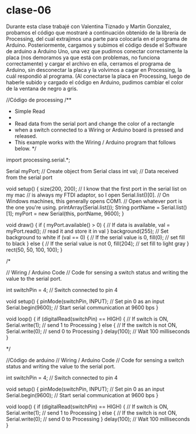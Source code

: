 # clase-06
Durante esta clase trabajé con Valentina Tiznado y Martin Gonzalez, probamos el código que mostraré a continuación obtenido de la librería de Processing, del cual extrajimos una parte para colocarla en el programa de Arduino. Posteriormente, cargamos y subimos el código desde el Software de arduino a Arduino Uno, una vez que pudimos conectar correctamente la placa (nos demoramos ya que está con problemas, no funciona correctamente) y cargar el archivo en ella, cerramos el programa de Arduino, sin desconectar la placa y la volvimos a cagar en Processing, la cuál respondió al programa. (Al conectarse la placa en Processing, luego de haberle subido y cargado el código en Arduino, pudimos cambiar el color de la ventana de negro a gris.

//Código de processing
/**
 * Simple Read
 * 
 * Read data from the serial port and change the color of a rectangle
 * when a switch connected to a Wiring or Arduino board is pressed and released.
 * This example works with the Wiring / Arduino program that follows below.
 */


import processing.serial.*;

Serial myPort;  // Create object from Serial class
int val;      // Data received from the serial port

void setup() 
{
  size(200, 200);
  // I know that the first port in the serial list on my mac
  // is always my  FTDI adaptor, so I open Serial.list()[0].
  // On Windows machines, this generally opens COM1.
  // Open whatever port is the one you're using.
  printArray(Serial.list());
  String portName = Serial.list()[1];
  myPort = new Serial(this, portName, 9600);
}

void draw()
{
  if ( myPort.available() > 0) {  // If data is available,
    val = myPort.read();         // read it and store it in val
  }
  background(255);             // Set background to white
  if (val == 0) {              // If the serial value is 0,
    fill(0);                   // set fill to black
  } 
  else {                       // If the serial value is not 0,
    fill(204);                 // set fill to light gray
  }
  rect(50, 50, 100, 100);
}



/*

// Wiring / Arduino Code
// Code for sensing a switch status and writing the value to the serial port.

int switchPin = 4;                       // Switch connected to pin 4

void setup() {
  pinMode(switchPin, INPUT);             // Set pin 0 as an input
  Serial.begin(9600);                    // Start serial communication at 9600 bps
}

void loop() {
  if (digitalRead(switchPin) == HIGH) {  // If switch is ON,
    Serial.write(1);               // send 1 to Processing
  } else {                               // If the switch is not ON,
    Serial.write(0);               // send 0 to Processing
  }
  delay(100);                            // Wait 100 milliseconds
}

*/


//Código de arduino
// Wiring / Arduino Code
// Code for sensing a switch status and writing the value to the serial port.

int switchPin = 4;                       // Switch connected to pin 4

void setup() {
  pinMode(switchPin, INPUT);             // Set pin 0 as an input
  Serial.begin(9600);                    // Start serial communication at 9600 bps
}

void loop() {
  if (digitalRead(switchPin) == HIGH) {  // If switch is ON,
    Serial.write(1);               // send 1 to Processing
  } else {                               // If the switch is not ON,
    Serial.write(0);               // send 0 to Processing
  }
  delay(100);                            // Wait 100 milliseconds
}
